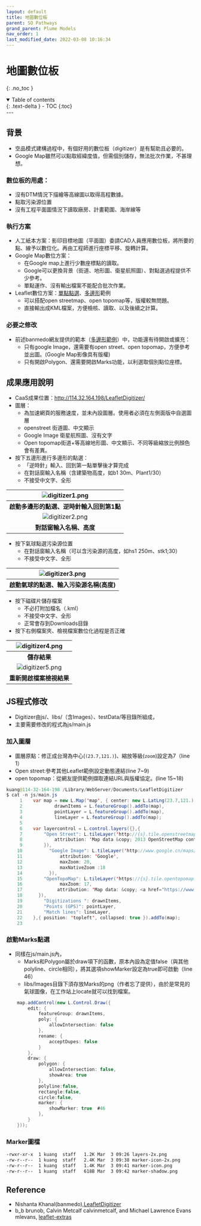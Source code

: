 ```yaml
---
layout: default
title: 地圖數位板
parent: SO Pathways
grand_parent: Plume Models
nav_order: 1
last_modified_date: 2022-03-08 10:16:34
---
```

# 地圖數位板
{: .no_toc }

<details open markdown="block">
  <summary>
    Table of contents
  </summary>
  {: .text-delta }
- TOC
{:toc}
</details>
---

## 背景
- 空品模式建構過程中，有個好用的數位板（digitizer）是有幫助且必要的。
- Google Map雖然可以點取經緯度值，但需個別儲存，無法批次作業，不甚理想。

### 數位板的用處：
- 沒有DTM情況下描繪等高線圖以取得高程數據。
- 點取污染源位置
- 沒有工程平面圖情況下讀取廠房、計畫範圍、海岸線等

### 執行方案
- 人工紙本方案：影印目標地圖（平面圖）委請CAD人員應用數位板，將所要的點、線予以數位化。再由工程師進行座標平移、旋轉計算。
- Google Map數位方案：
  - 在Google map上進行少數座標點的讀取。
  - Google可以更換背景（街道、地形圖、衛星航照圖）、對點選過程提供不少參考。
  - 單點運作、沒有輸出檔案不能配合批次作業。
- Leaflet數位方案：[單點點選](https://github.com/stefanocudini/leaflet-locationpicker)、[多邊形](https://github.com/banmedo/LeafletDigitizer)範例
  - 可以搭配open streetmap、open topomap等，版權較無問題。
  - 直接輸出成KML檔案，方便檢核、讀取、以及後續之計算。

### 必要之修改
- 前述banmedo網友提供的範本（[多邊形範例](https://github.com/banmedo/LeafletDigitizer)）中，功能還有待開啟或擴充：
  - 只有google Image，還需要有open street、open topomap，方便參考並出圖。(Google Map影像具有版權)
  - 只有開啟Polygon、還需要開啟Marks功能，以利選取個別點位座標。

## 成果應用說明
- CaaS成果位置：http://114.32.164.198/LeafletDigitizer/
- 圖層：
  - 為加速網頁的服務速度，並未內設圖層。使用者必須在左側面版中自選圖層
  - openstreet 街道圖、中文顯示
  - Google Image 衛星航照圖、沒有文字
  - Open topomap街道+等高線地形圖、中文顯示、不同等級縮放比例顏色會有差異。
- 按下五邊形進行多邊形的點選：
  - 「逆時針」輸入、回到第一點單擊後才算完成
  - 在對話窗輸入名稱（含建築物高度，如b1 30m、Plant1/30）
  - 不接受中文字、全形
  
| ![digitizer1.png](https://raw.githubusercontent.com/sinotec2/Focus-on-Air-Quality/main/assets/images/digitizer1.png)|
|:--:|
| <b>啟動多邊形的點選、逆時針輸入回到第1點</b>|
| ![digitizer2.png](https://raw.githubusercontent.com/sinotec2/Focus-on-Air-Quality/main/assets/images/digitizer2.png)|
| <b>對話窗輸入名稱、高度</b>|

- 按下氣球點選污染源位置
  - 在對話窗輸入名稱（可以含污染源的高度，如hs1 250m、stk1;30）
  - 不接受中文字、全形

| ![digitizer3.png](https://raw.githubusercontent.com/sinotec2/Focus-on-Air-Quality/main/assets/images/digitizer3.png)|
|:--:|
| <b>啟動氣球的點選、輸入污染源名稱(高度)</b>|

- 按下磁碟片儲存檔案
  - 不必打附加檔名（.kml）
  - 不接受中文字、全形
  - 正常會存到Downloads目錄
- 按下右側檔案夾、檢視檔案數位化過程是否正確

| ![digitizer4.png](https://raw.githubusercontent.com/sinotec2/Focus-on-Air-Quality/main/assets/images/digitizer4.png)|
|:--:|
| <b>儲存結果</b>|
| ![digitizer5.png](https://raw.githubusercontent.com/sinotec2/Focus-on-Air-Quality/main/assets/images/digitizer5.png)|
| <b>重新開啟檔案檢視結果</b>|

## JS程式修改
- Digitizer由js/、libs/（含Images）、testData/等目錄所組成，
- 主要需要修改的程式為js/main.js

### 加入圖層
- 圖層原點：修正成台灣為中心(`(23.7,121.)`)、縮放等級(`zoom`)設定為7（line 1）
- Open street:參考其他Leaflet範例設定動態連結(line 7~9)
- open topomap：從網友提供範例擷取連結URL與版權協定。(line 15~18)

```java
kuang@114-32-164-198 /Library/WebServer/Documents/LeafletDigitizer
$ cat -n js/main.js
     1    var map = new L.Map('map', { center: new L.LatLng(23.7,121.), zoom: 7}),
     2            drawnItems = L.featureGroup().addTo(map),
     3            pointLayer = L.featureGroup().addTo(map),
     4            lineLayer = L.featureGroup().addTo(map);
     5    
     6    var layercontrol = L.control.layers({},{
     7        "Open Street": L.tileLayer('http://{s}.tile.openstreetmap.org/{z}/{x}/{y}.png', {
     8            attribution: 'Map data &copy; 2013 OpenStreetMap contributors'
     9        }),
    10          "Google Image": L.tileLayer('http://www.google.cn/maps/vt?lyrs=s@189&gl=cn&x={x}&y={y}&z={z}', {
    11              attribution: 'Google',
    12              maxZoom: 20,
    13              maxNativeZoom :18
    14          }),
    15        "OpenTopoMap": L.tileLayer('https://{s}.tile.opentopomap.org/{z}/{x}/{y}.png', {
    16              maxZoom: 17,
    17             attribution: 'Map data: &copy; <a href="https://www.openstreetmap.org/copyright">OpenStreetMap</a> contributors, <a href="http://viewfinderpanoramas.org">SRTM</a> | Map style: &copy; <a href="https://opentopomap.org">OpenTopoMap</a> (<a href="https://creativecommons.org/licenses/by-sa/3.0/">CC-BY-SA</a>)',
    18      }),
    19        "Digitizations ": drawnItems,
    20        "Points (GPS)": pointLayer,
    21        "Match lines": lineLayer,
    22    },{ position: 'topleft', collapsed: true }).addTo(map);
    23    
```

### 啟動Marks點選
- 同樣在js/main.js內，
  - Marks和Polygon屬於draw項下的函數，原本內設為定值false（與其他polyline、circle相同），將其選項showMarker設定為true即可啟動（line 46）
  - libs/Images目錄下須存放Marks的png（作者忘了提供），由於是常見的氣球圖像，在工作站上locate就可以找到檔案。

```java
    map.addControl(new L.Control.Draw({
        edit: {
            featureGroup: drawnItems,
            poly: {
                allowIntersection: false
            },
            rename: {
                acceptDupes: false
            }
        },
        draw: {
            polygon: {
                allowIntersection: false,
                showArea: true
            },
            polyline:false,
            rectangle:false,
            circle:false,
            marker: {
                showMarker: true  #46
            },
        }
    }));
```
### Marker圖檔
```bash
-rwxr-xr-x  1 kuang  staff   1.2K Mar  3 09:26 layers-2x.png
-rw-r--r--  1 kuang  staff   2.4K Mar  3 09:38 marker-icon-2x.png
-rw-r--r--  1 kuang  staff   1.4K Mar  3 09:41 marker-icon.png
-rw-r--r--  1 kuang  staff   618B Mar  3 09:42 marker-shadow.png
```

## Reference
- Nishanta Khanal(banmedo),[LeafletDigitizer](https://github.com/banmedo/LeafletDigitizer)
- b_b brunob, Calvin Metcalf calvinmetcalf, and Michael Lawrence Evans mlevans, [leaflet-extras](https://leaflet-extras.github.io/leaflet-providers/preview/)
